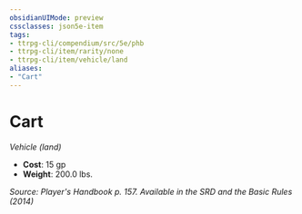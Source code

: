 ```yaml
---
obsidianUIMode: preview
cssclasses: json5e-item
tags:
- ttrpg-cli/compendium/src/5e/phb
- ttrpg-cli/item/rarity/none
- ttrpg-cli/item/vehicle/land
aliases: 
- "Cart"
---
```

# Cart
*Vehicle (land)*  

- **Cost**: 15 gp
- **Weight**: 200.0 lbs.

*Source: Player's Handbook p. 157. Available in the <span title='Systems Reference Document (5.1)'>SRD</span> and the Basic Rules (2014)*